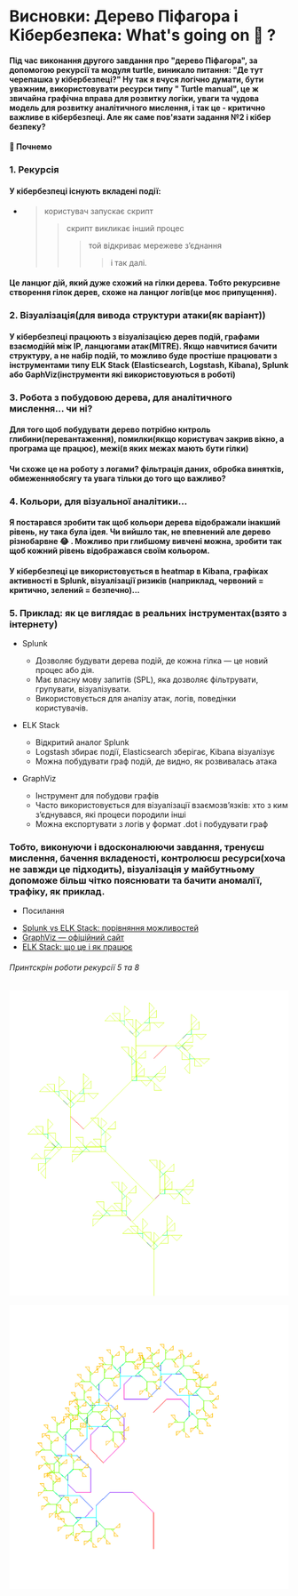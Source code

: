 # Висновки: Дерево Піфагора і Кібербезпека: What's going on 👀 ?

#### Під час виконання другого завдання про "дерево Піфагора", за допомогою рекурсії та модуля turtle, виникало питання: "Де тут черепашка у кібербезпеці?" Ну так я вчуся логічно думати, бути уважним, використовувати ресурси типу " Turtle manual", це ж звичайна графічна вправа для розвитку логіки, уваги та  чудова модель для розвитку аналітичного мислення, і так це - критично важливе в кібербезпеці. Але як саме пов'язати задання №2 і кібер безпеку?

#### 👀 Почнемо

### 1. Рекурсія

#### У кібербезпеці існують вкладені події:
 - 
    > користувач запускає скрипт 
    >> скрипт викликає інший процес
    >>> той відкриває мережеве з’єднання
    >>>> і так далі.

#### Це ланцюг дій, який дуже схожий на гілки дерева. Тобто рекурсивне створення гілок дерев, схоже на ланцюг логів(це моє припущення). 

### 2. Візуалізація(для вивода структури атаки(як варіант))

#### У кібербезпеці працюють з візуалізацією дерев подій, графами взаємодійй між IP, ланцюгами атак(MITRE). Якщо навчитися бачити структуру, а не набір подій, то можливо буде простіше працювати з інструментами типу ELK Stack (Elasticsearch, Logstash, Kibana), Splunk або GaphViz(інструменти які використовуються в роботі)

### 3. Робота з побудовою дерева, для аналітичного мислення... чи ні?

#### Для того щоб побудувати дерево потрібно кнтроль глибини(перевантаження), помилки(якщо користувач закрив вікно, а програма ще працює), межі(в яких межах мають бути гілки)

#### Чи схоже це на роботу з логами? фільтрація даних, обробка винятків, обмеженняобсягу та увага тільки до того що важливо? 


### 4. Кольори, для візуальної аналітики...

####  Я постарався зробити так щоб кольори дерева відображали інакший рівень, ну така була ідея. Чи вийшло так, не впевнений але дерево різнобарвне 😂 . Можливо при глибшому вивчені можна, зробити так щоб кожний рівень відображався своїм кольором.

#### У кібербезпеці це використовується в heatmap в Kibana, графіках активності в Splunk, візуалізації ризиків (наприклад, червоний = критично, зелений = безпечно)...


### 5. Приклад: як це виглядає в реальних інструментах(взято з інтернету)
 - Splunk
    - Дозволяє будувати дерева подій, де кожна гілка — це новий процес або дія.
    - Має власну мову запитів (SPL), яка дозволяє фільтрувати, групувати, візуалізувати.
    - Використовується для аналізу атак, логів, поведінки користувачів.

 - ELK Stack
    - Відкритий аналог Splunk
    - Logstash збирає події, Elasticsearch зберігає, Kibana візуалізує
    - Можна побудувати граф подій, де видно, як розвивалась атака

 - GraphViz
    - Інструмент для побудови графів
    - Часто використовується для візуалізації взаємозв’язків: хто з ким з’єднувався, які процеси породили інші
    - Можна експортувати з логів у формат .dot і побудувати граф


### Тобто, виконуючи і вдосконалюючи завдання, тренуєш мислення, бачення вкладеності, контролюєш ресурси(хоча не завжди це підходить), візуалізація у майбутньому допоможе більш чітко пояснювати та бачити аномалїї, трафіку, як приклад.


* Посилання
- [Splunk vs ELK Stack: порівняння можливостей](https://betterstack.com/community/comparisons/splunk-vs-elastic-stack-elk/)
- [GraphViz — офіційний сайт](https://graphviz.org/)
- [ELK Stack: що це і як працює](https://diggers-consulting.com/data-engineering/splunk-vs-elastic-stack-elk-how-to-choose)


###### Принтскрін роботи рекурсії 5 та 8


![Recursion-5](assets_task2/tree_recursion5.png)


![Recursion_8](assets_task2/tree_recursion8.png)


